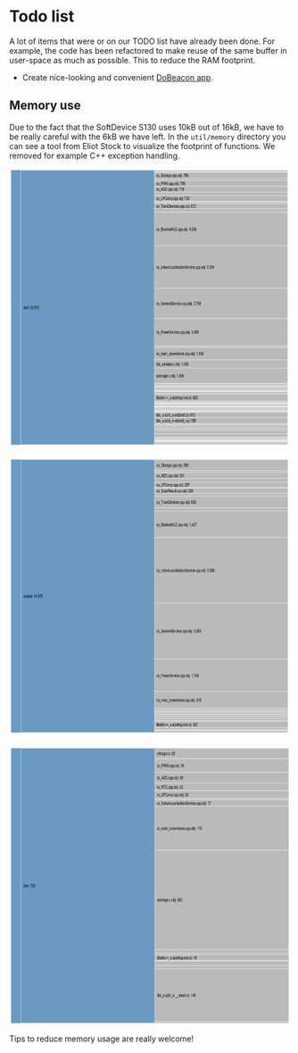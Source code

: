 # Todo list

A lot of items that were or on our TODO list have already been done. For example, the code has been refactored to make reuse of the same buffer in user-space as much as possible. This to reduce the RAM footprint.

* Create nice-looking and convenient [DoBeacon app](https://github.com/dobots/dobeacon-app).

## Memory use

Due to the fact that the SoftDevice S130 uses 10kB out of 16kB, we have to be really careful with the 6kB we have left. In the `util/memory` directory you can see a tool from Eliot Stock to visualize the footprint of functions. We removed for example C++ exception handling.

<p align="center">
<img src="../docs/memory/text.png?raw=true" alt="Memory .text section" height="500px"/>
</p>

<p align="center">
<img src="../docs/memory/rodata.png?raw=true" alt="Memory .rodata section" height="500px"/>
</p>

<p align="center">
<img src="../docs/memory/bss.png?raw=true" alt="Memory .bss section" height="500px"/>
</p>

Tips to reduce memory usage are really welcome!
